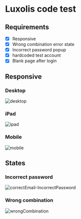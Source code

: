 # Luxolis code test

## Requirements
- [x] Responsive
- [x] Wrong combination error state
- [x] Incorrect password popup
- [x] hardcoded test account
- [x] Blank page after login

## Responsive 
### Desktop
![desktop](https://github.com/devldm/luxolis-code-test/assets/39243060/cd443005-20d5-4f0f-93d8-12052bd96b10)
### iPad
![ipad](https://github.com/devldm/luxolis-code-test/assets/39243060/a552a22e-2bd1-4532-9461-d05e6f2eeda7)
### Mobile
![mobile](https://github.com/devldm/luxolis-code-test/assets/39243060/0511a51f-8e66-44b6-b2ab-149e524aa7db)

## States

### Incorrect password
![correctEmail-IncorrectPassword](https://github.com/devldm/luxolis-code-test/assets/39243060/6e84d9d5-9d96-4371-a666-ace9100f19d9)

### Wrong combination
![wrongCombination](https://github.com/devldm/luxolis-code-test/assets/39243060/5b3f2dd4-1d36-428f-a01c-f795751e8b1f)
